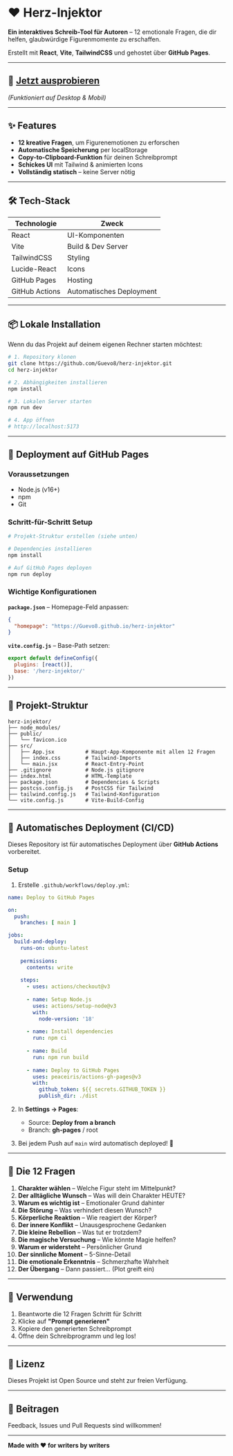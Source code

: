 # ❤️ Herz-Injektor

**Ein interaktives Schreib-Tool für Autoren** – 12 emotionale Fragen, die dir helfen, glaubwürdige Figurenmomente zu erschaffen.

Erstellt mit **React**, **Vite**, **TailwindCSS** und gehostet über **GitHub Pages**.

---

## 🚀 [Jetzt ausprobieren](https://Guevo8.github.io/herz-injektor)

_(Funktioniert auf Desktop & Mobil)_

---

## ✨ Features

- **12 kreative Fragen**, um Figurenemotionen zu erforschen
- **Automatische Speicherung** per localStorage
- **Copy-to-Clipboard-Funktion** für deinen Schreibprompt
- **Schickes UI** mit Tailwind & animierten Icons
- **Vollständig statisch** – keine Server nötig

---

## 🛠 Tech-Stack

| Technologie | Zweck |
|-------------|-------|
| React | UI-Komponenten |
| Vite | Build & Dev Server |
| TailwindCSS | Styling |
| Lucide-React | Icons |
| GitHub Pages | Hosting |
| GitHub Actions | Automatisches Deployment |

---

## 📦 Lokale Installation

Wenn du das Projekt auf deinem eigenen Rechner starten möchtest:

```bash
# 1. Repository klonen
git clone https://github.com/Guevo8/herz-injektor.git
cd herz-injektor

# 2. Abhängigkeiten installieren
npm install

# 3. Lokalen Server starten
npm run dev

# 4. App öffnen
# http://localhost:5173
```

---

## 🚢 Deployment auf GitHub Pages

### Voraussetzungen
- Node.js (v16+)
- npm
- Git

### Schritt-für-Schritt Setup

```bash
# Projekt-Struktur erstellen (siehe unten)

# Dependencies installieren
npm install

# Auf GitHub Pages deployen
npm run deploy
```

### Wichtige Konfigurationen

**`package.json`** – Homepage-Feld anpassen:
```json
{
  "homepage": "https://Guevo8.github.io/herz-injektor"
}
```

**`vite.config.js`** – Base-Path setzen:
```javascript
export default defineConfig({
  plugins: [react()],
  base: '/herz-injektor/'
})
```

---

## 📁 Projekt-Struktur

```
herz-injektor/
├── node_modules/
├── public/
│   └── favicon.ico
├── src/
│   ├── App.jsx          # Haupt-App-Komponente mit allen 12 Fragen
│   ├── index.css        # Tailwind-Imports
│   └── main.jsx         # React-Entry-Point
├── .gitignore           # Node.js gitignore
├── index.html           # HTML-Template
├── package.json         # Dependencies & Scripts
├── postcss.config.js    # PostCSS für Tailwind
├── tailwind.config.js   # Tailwind-Konfiguration
└── vite.config.js       # Vite-Build-Config
```

---

## 🤖 Automatisches Deployment (CI/CD)

Dieses Repository ist für automatisches Deployment über **GitHub Actions** vorbereitet.

### Setup

1. Erstelle `.github/workflows/deploy.yml`:

```yaml
name: Deploy to GitHub Pages

on:
  push:
    branches: [ main ]

jobs:
  build-and-deploy:
    runs-on: ubuntu-latest
    
    permissions:
      contents: write
      
    steps:
      - uses: actions/checkout@v3
      
      - name: Setup Node.js
        uses: actions/setup-node@v3
        with:
          node-version: '18'
          
      - name: Install dependencies
        run: npm ci
        
      - name: Build
        run: npm run build
        
      - name: Deploy to GitHub Pages
        uses: peaceiris/actions-gh-pages@v3
        with:
          github_token: ${{ secrets.GITHUB_TOKEN }}
          publish_dir: ./dist
```

2. In **Settings → Pages**: 
   - Source: **Deploy from a branch**
   - Branch: **gh-pages** / root

3. Bei jedem Push auf `main` wird automatisch deployed! 🎉

---

## 📝 Die 12 Fragen

1. **Charakter wählen** – Welche Figur steht im Mittelpunkt?
2. **Der alltägliche Wunsch** – Was will dein Charakter HEUTE?
3. **Warum es wichtig ist** – Emotionaler Grund dahinter
4. **Die Störung** – Was verhindert diesen Wunsch?
5. **Körperliche Reaktion** – Wie reagiert der Körper?
6. **Der innere Konflikt** – Unausgesprochene Gedanken
7. **Die kleine Rebellion** – Was tut er trotzdem?
8. **Die magische Versuchung** – Wie könnte Magie helfen?
9. **Warum er widersteht** – Persönlicher Grund
10. **Der sinnliche Moment** – 5-Sinne-Detail
11. **Die emotionale Erkenntnis** – Schmerzhafte Wahrheit
12. **Der Übergang** – Dann passiert... (Plot greift ein)

---

## 🎯 Verwendung

1. Beantworte die 12 Fragen Schritt für Schritt
2. Klicke auf **"Prompt generieren"**
3. Kopiere den generierten Schreibprompt
4. Öffne dein Schreibprogramm und leg los!

---

## 📄 Lizenz

Dieses Projekt ist Open Source und steht zur freien Verfügung.

---

## 🤝 Beitragen

Feedback, Issues und Pull Requests sind willkommen!

---

**Made with ❤️ for writers by writers**
